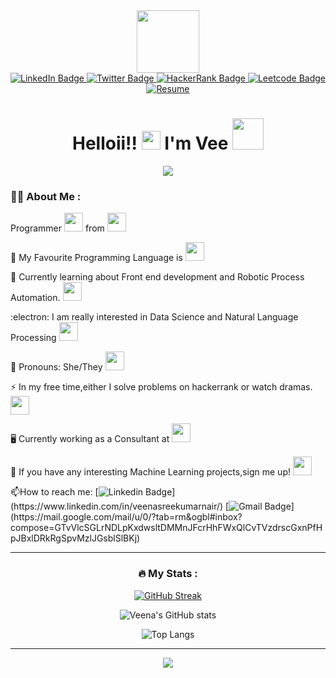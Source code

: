 <div id="header" align="center">
  <img src="https://media.giphy.com/media/YQBb4iTn2O4bzxeF6B/giphy.gif" width="100"/>
</div>
<div id="badges" align="center">
  <a href="https://www.linkedin.com/in/veenasreekumarnair/">
  <img src="https://img.shields.io/badge/LinkedIn-blue?style=for-the-badge&logo=linkedin&logoColor=white" alt="LinkedIn Badge"/>
  </a>
  <a href="https://twitter.com/sreekumar_veena">
  <img src="https://img.shields.io/badge/Twitter-blue?style=for-the-badge&logo=twitter&logoColor=white" alt="Twitter Badge"/>
  </a>
  <a href = "https://www.hackerrank.com/VeeNova">
  <img src="https://img.shields.io/badge/-Hackerrank-brightgreen?style=for-the-badge&logo=HackerRank&logoColor=white" alt="HackerRank Badge"/>
  </a>
  <a href="https://leetcode.com/VeeNova/">
  <img src="https://img.shields.io/badge/-Leetcode-yellow?style=for-the-badge&logo=LeetCode&logoColor=white" alt="Leetcode Badge"/>
  </a>
  <a href="https://www.notion.so/veenova/VEENA-S-KUMAR-56aa8c341ab0447f90e0ce7f14b0ab39">
  <img src="https://img.shields.io/badge/-Resume-lightgrey?style=for-the-badge&logo=Notion&logoColor=white" alt="Resume"/>
  </a>
  
</div>
<div align="center">
<h1>
  Helloii!!
  <img src="https://media.giphy.com/media/hvRJCLFzcasrR4ia7z/giphy.gif" width="30px"/>
  I'm Vee 
  <img src="https://media.giphy.com/media/chnc8Ta64a6EdaRUd1/giphy.gif" width="50px"/>
</div>
</h1>
<div align="center">
  <a href="https://www.youtube.com/watch?v=xo1VInw-SKc">
  <img src="https://user-images.githubusercontent.com/38048590/184331568-df89442b-8940-4a67-9605-3560d326cdee.gif" />
  </a>
</div>

### :woman_technologist: About Me :
Programmer
<img src="https://media.giphy.com/media/WUlplcMpOCEmTGBtBW/giphy.gif" width="30"> from 
<img src ="https://media.giphy.com/media/TjvFqcK5E6xZJOLEQC/giphy.gif" width="30">


 :telescope: My Favourite Programming Language is <img src="https://media.giphy.com/media/LMt9638dO8dftAjtco/giphy.gif" width="30"> 

 :seedling: Currently learning about Front end development and Robotic Process Automation. <img src="https://media.giphy.com/media/Q5j9uCrHpIV6bzdNFo/giphy.gif" width="30">

 :electron: I am really interested in Data Science and Natural Language Processing <img src="https://media.giphy.com/media/FQV0fCf1z4MWrnzDf6/giphy.gif" width="30">

 :name_badge: Pronouns: She/They <img src="https://media.giphy.com/media/xDuXxKcv611TpmuhR5/giphy.gif" width="30px">

 :zap: In my free time,either I solve problems on hackerrank or watch dramas. <img src="https://media.giphy.com/media/yC2bPPqRH9sPLNgsOH/giphy.gif" width="30">
 
 :desktop_computer: Currently working as a Consultant at <img src="https://media.giphy.com/media/eKleRTvdp0qXR8l3e7/giphy.gif" width="30">
 
 :mag_right: If you have any interesting Machine Learning projects,sign me up! <img src="https://media.giphy.com/media/Q2tN4Ewh5uUtlWDgoI/giphy.gif" width="30">

 :mailbox:How to reach me: [![Linkedin Badge](https://img.shields.io/badge/LinkedIn-blue?style=for-the-badge&logo=linkedin&logoColor=white")](https://www.linkedin.com/in/veenasreekumarnair/)
[![Gmail Badge](https://img.shields.io/badge/-Gmail-white?style=for-the-badge&logo=gmail&logoColor=red")](https://mail.google.com/mail/u/0/?tab=rm&ogbl#inbox?compose=GTvVlcSGLrNDLpKxdwsltDMMnJFcrHhFWxQlCvTVzdrscGxnPfHpJBxlDRkRgSpvMzlJGsblSlBKj)

---
<div align = "center">

### :fire: My Stats :
[![GitHub Streak](http://github-readme-streak-stats.herokuapp.com?user=veenasnair18&theme=dark&background=000000)](https://git.io/streak-stats)

![Veena's GitHub stats](https://github-readme-stats.vercel.app/api?username=veenasnair18&show_icons=true&theme=vision-friendly-dark&&card_width=445&&card_height=250)

![Top Langs](https://github-readme-stats.vercel.app/api/top-langs/?username=veenasnair18&theme=vision-friendly-dark&hide=jupyter%20notebook&&exclude_repo=2022_IBM_Code_Challenge_Falco&&card_width=445&&card_height=250)

</div>

---
<div align="center">
<a href="https://www.youtube.com/watch?v=zR043fcuV0Y">
<img src="https://user-images.githubusercontent.com/38048590/184340883-8a1c1e08-bb4f-4953-88ae-896c3dfd50be.gif" >
</a>
</div>



